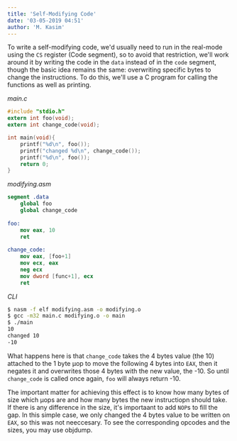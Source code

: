 ```yaml
---
title: 'Self-Modifying Code'
date: '03-05-2019 04:51'
author: 'M. Kasim'
---
```


To write a self-modifying code, we'd usually need to run in the real-mode using the `CS` register (Code segment), so to avoid that restriction, we'll work around it by writing the code in the `data` instead of in the `code` segment, though the basic idea remains the same: overwriting specific bytes to change the instructions. To do this, we'll use a C program for calling the functions as well as printing.

_main.c_
```C
#include "stdio.h"
extern int foo(void);
extern int change_code(void);

int main(void){
    printf("%d\n", foo());
    printf("changed %d\n", change_code());
    printf("%d\n", foo());
    return 0;
}
```

_modifying.asm_
```nasm
segment .data
	global foo
    global change_code
    
foo:
	mov eax, 10
    ret
    
change_code:
    mov eax, [foo+1]
    mov ecx, eax
    neg ecx
    mov dword [func+1], ecx
    ret
```

_CLI_
```sh
$ nasm -f elf modifying.asm -o modifying.o
$ gcc -m32 main.c modifying.o -o main
$ ./main
10
changed 10
-10
```

What happens here is that `change_code` takes the 4 bytes value (the 10) attached to the 1 byte µop to move the following 4 bytes into `EAX`, then it negates it and overwrites those 4 bytes with the new value, the -10. So until `change_code` is called once again, `foo` will always return -10.

The important matter for achieving this effect is to know how many bytes of size which µops are and how many bytes the new instructiopn should take. If there is any difference in the size, it's importaant to add `NOP`s to fill the gap. In this simple case, we only changed the 4 bytes value to be written on `EAX`, so this was not neeccesary. To see the corresponding opcodes and the sizes, you may use objdump.